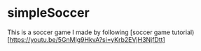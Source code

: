 # simpleSoccer
This is a soccer game I made by following [soccer game tutorial)[https://youtu.be/5GnMlg9HkvA?si=yKrb2EVjH3NjfDtt]
